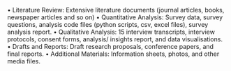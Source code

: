 •	Literature Review: Extensive literature documents (journal articles, books, newspaper articles and so on) 
•	Quantitative Analysis: Survey data, survey questions, analysis code files (python scripts, csv, excel files), survey analysis report. 
•	Qualitative Analysis: 15 interview transcripts, interview protocols, consent forms, analysis/ insights report, and data visualisations. 
•	Drafts and Reports: Draft research proposals, conference papers, and final reports. 
•	Additional Materials: Information sheets, photos, and other media files.

